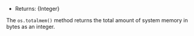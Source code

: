 <!-- YAML
added: v0.3.3
-->

* Returns: {Integer}

The `os.totalmem()` method returns the total amount of system memory in bytes
as an integer.

